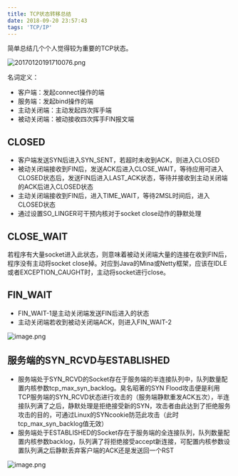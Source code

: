 ```yaml
---
title: TCP状态转移总结
date: 2018-09-20 23:57:43
tags: 'TCP/IP'
---
```


简单总结几个个人觉得较为重要的TCP状态。

<!--more-->

![20170120191710076.png](https://upload-images.jianshu.io/upload_images/908013-94745e225b6a227d.png?imageMogr2/auto-orient/strip%7CimageView2/2/w/1240)

名词定义：

- 客户端：发起connect操作的端
- 服务端：发起bind操作的端
- 主动关闭端：主动发起四次挥手端
- 被动关闭端：被动接收四次挥手FIN报文端


## CLOSED

- 客户端发送SYN后进入SYN_SENT，若超时未收到ACK，则进入CLOSED
- 被动关闭端接收到FIN后，发送ACK后进入CLOSE_WAIT，等待应用可进入CLOSED状态后，发送FIN后进入LAST_ACK状态，等待并接收到主动关闭端的ACK后进入CLOSED状态
- 主动关闭端接收到FIN后，进入TIME_WAIT，等待2MSL时间后，进入CLOSED状态
- 通过设置SO_LINGER可干预内核对于socket close动作的静默处理

## CLOSE_WAIT

若程序有大量socket进入此状态，则意味着被动关闭端大量的连接在收到FIN后，程序没有主动将socket close掉。对应到Java的Mina或Netty框架，应该在IDLE或者EXCEPTION_CAUGHT时，主动将socket进行close。

## FIN_WAIT

- FIN_WAIT-1是主动关闭端发送FIN后进入的状态
- 主动关闭端若收到被动关闭端ACK，则进入FIN_WAIT-2

![image.png](https://upload-images.jianshu.io/upload_images/908013-d03f7bcb94e5e9e6.png?imageMogr2/auto-orient/strip%7CimageView2/2/w/1240)

## 服务端的SYN_RCVD与ESTABLISHED

- 服务端处于SYN_RCVD的Socket存在于服务端的半连接队列中，队列数量配置内核参数tcp_max_syn_backlog。臭名昭著的SYN Flood攻击便是利用TCP服务端的SYN_RCVD状态进行攻击的（服务端静默重发ACK五次），半连接队列满了之后，静默处理是拒绝接受新的SYN，攻击者由此达到了拒绝服务攻击的目的，可通过Linux的SYNcookie防范此攻击（此时tcp_max_syn_backlog值无效）
- 服务端处于ESTABLISHED的Socket存在于服务端的全连接队列，队列数量配置内核参数backlog，队列满了将拒绝接受accept新连接，可配置内核参数设置队列满之后静默丢弃客户端的ACK还是发送回一个RST

![image.png](https://upload-images.jianshu.io/upload_images/908013-5d6ca7e75acf6466.png?imageMogr2/auto-orient/strip%7CimageView2/2/w/1240)
